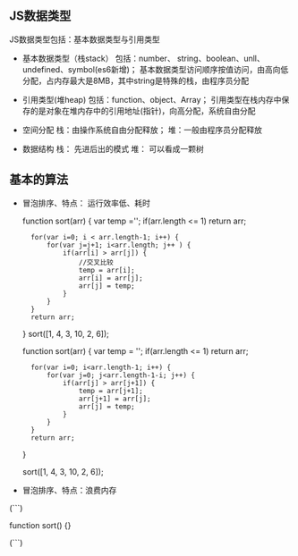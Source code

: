 
## JS数据类型
JS数据类型包括：基本数据类型与引用类型

* 基本数据类型（栈stack）
包括：number、 string、boolean、unll、undefined、symbol(es6新增)；
基本数据类型访问顺序按值访问，由高向低分配，占内存最大是8MB，其中string是特殊的栈，由程序员分配

* 引用类型(堆heap)
包括：function、object、Array；
引用类型在栈内存中保存的是对象在堆内存中的引用地址(指针)，向高分配，系统自由分配

* 空间分配
栈：由操作系统自由分配释放；
堆：一般由程序员分配释放

* 数据结构
栈： 先进后出的模式
堆： 可以看成一颗树


## 基本的算法

* 冒泡排序、特点： 运行效率低、耗时


	
	function sort(arr) {
		var temp ='';
		if(arr.length <= 1) return arr;

		for(var i=0; i < arr.length-1; i++) {
			for(var j=j+1; i<arr.length; j++ ) {
				if(arr[i] > arr[j]) {
					//交叉比较
					temp = arr[i];
					arr[i] = arr[j];
					arr[j] = temp;
				}
			}
		}
		return arr;
	}
	sort([1, 4, 3, 10, 2, 6]);


	function sort(arr) {
		var temp = '';
		if(arr.length <= 1) return arr;


		for(var i=0; i<arr.length-1; i++) {
			for(var j=0; j<arr.length-1-i; j++) {
				if(arr[j] > arr[j+1]) {
					temp = arr[j+1];
					arr[j+1] = arr[j];
					arr[j] = temp;
				}
			}
		}
		return arr;
	}

	sort([1, 4, 3, 10, 2, 6]);




* 冒泡排序、特点：浪费内存

(```)

 function sort() {}

(```)
